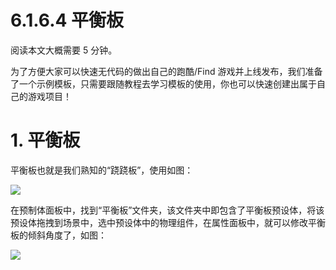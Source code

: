 # 6.1.6.4 平衡板

阅读本文大概需要 5 分钟。

为了方便大家可以快速无代码的做出自己的跑酷/Find 游戏并上线发布，我们准备了一个示例模板，只需要跟随教程去学习模板的使用，你也可以快速创建出属于自己的游戏项目！

# 1. 平衡板

平衡板也就是我们熟知的“跷跷板”，使用如图：

![](https:/wstatic-a1.233leyuan.com/productdocs/static/boxcnat7BSVfzJx8qiAoeaKdtzc.gif)

在预制体面板中，找到“平衡板”文件夹，该文件夹中即包含了平衡板预设体，将该预设体拖拽到场景中，选中预设体中的物理组件，在属性面板中，就可以修改平衡板的倾斜角度了，如图：

![](https:/wstatic-a1.233leyuan.com/productdocs/static/boxcnfMMHLqAmniUW7FR3gNIdAe.png)
